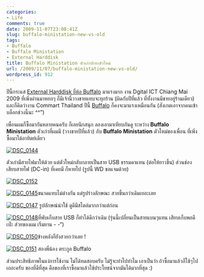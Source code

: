 ```yaml
---
categories:
- Life
comments: true
date: 2009-11-07T23:08:41Z
slug: buffalo-ministation-new-vs-old
tags:
- Buffalo
- Buffalo Ministation
- External Harddisk
title: Buffalo Ministation ตัวเก่าปะทะตัวใหม่
url: /2009/11/07/buffalo-ministation-new-vs-old/
wordpress_id: 912
---
```


ปีนี้กระแส [External Harddisk ยี่ห้อ Buffalo](http://www.armno.in.th/20081109/external-harddisk-%E0%B8%A2%E0%B8%B5%E0%B9%88%E0%B8%AB%E0%B9%89%E0%B8%AD-buffalo) มาแรงมาก งาน Dgital ICT Chiang Mai 2009 ที่เพิ่งผ่านมาหยกๆ ก็มีเจ้านี่วางขายแทบจะทุกร้าน (ผิดกับปีที่แล้ว ที่ทั้งงานมีขายอยู่ร้านเดียว) และก็คิดว่างาน Commart Thailand ปีนี้ [Buffalo](http://www.armno.in.th/content/buffalo) ก็คงจะมาแรงเหมือนกัน (สังเกตเอาจากคนเข้าบล็อกช่วงนี้นะ ^^”)



เพื่อนผมก็ซื้อมากันหลายคนครับ ก็เลยนึกสนุก ลองเอามาเทียบกันดู ระหว่าง **Buffalo Ministation** ตัวเก่าที่ผมมี (วางขายปีที่แล้ว) กับ **Buffalo Ministation** ตัวใหม่ของเพื่อน ที่เพิ่งซื้อมาได้อาทิตย์เดียว



[![DSC_0144](http://www.armno.in.th/wp-content/uploads/2009/11/DSC_0144_thumb.jpg)](http://www.armno.in.th/wp-content/uploads/2009/11/DSC_0144.jpg)



ตัวเก่ามีสายไฟมาให้ด้วย แต่ตัวใหม่กลับกลายเป็นสาย USB ธรรมดาแทน (ต่อให้ยาวขึ้น) ส่วนช่องเสียบสายไฟ (DC-in) ที่เคยมี ก็หายไป (รูปนี้ WD ขอแจมด้วย)



[![DSC_0152](http://www.armno.in.th/wp-content/uploads/2009/11/DSC_0152_thumb.jpg)](http://www.armno.in.th/wp-content/uploads/2009/11/DSC_0152.jpg)



[![DSC_0145](http://www.armno.in.th/wp-content/uploads/2009/11/DSC_0145_thumb.jpg)](http://www.armno.in.th/wp-content/uploads/2009/11/DSC_0145.jpg)ขนาดแทบไม่ต่างกัน แต่รูปร่างลักษณะ สวยขึ้นกว่าเดิมเยอะเลย



[![DSC_0147](http://www.armno.in.th/wp-content/uploads/2009/11/DSC_0147_thumb.jpg)](http://www.armno.in.th/wp-content/uploads/2009/11/DSC_0147.jpg) รูปลักษณ์น่าใช้ ดูดีมีสไตล์มากกว่าแต่ก่อน



[![DSC_0148](http://www.armno.in.th/wp-content/uploads/2009/11/DSC_0148_thumb.jpg)](http://www.armno.in.th/wp-content/uploads/2009/11/DSC_0148.jpg)ที่พับเก็บสาย USB ก็ทำได้ดีกว่าเดิม (รุ่นนี้เปลี่ยนเป็นสายแบนๆแทน เสียบเก็บพอดีเป๊ะ ส่วยของผม เริ่มยาน - -“)



[![DSC_0150](http://www.armno.in.th/wp-content/uploads/2009/11/DSC_0150_thumb.jpg)](http://www.armno.in.th/wp-content/uploads/2009/11/DSC_0150.jpg)ข้างหลังก็ยังสวยกว่าเลย !



[![DSC_0151](http://www.armno.in.th/wp-content/uploads/2009/11/DSC_0151_thumb.jpg)](http://www.armno.in.th/wp-content/uploads/2009/11/DSC_0151.jpg) สองพี่น้อง ตระกูล Buffalo



ส่วนประสิทธิภาพในแง่การใช้งาน ไม่ได้ทดสอบครับ ไม่รู้จะทำไปทำไม เอาเป็นว่า ถ้าซื้อมาแล้วก็ใช้ๆไปเถอะครับ ของที่ดีที่สุด คือของที่เราซื้อมาแล้วใช้ประโยชน์จากมันได้มากที่สุด :)
